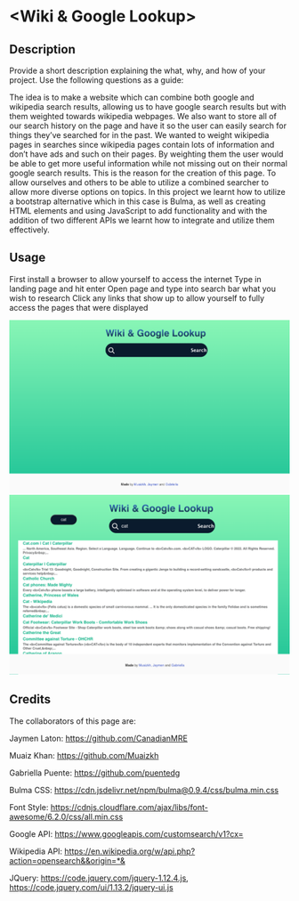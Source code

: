 # <Wiki & Google Lookup>

## Description

Provide a short description explaining the what, why, and how of your project. Use the following questions as a guide:

The idea is to make a website which can combine both google and wikipedia search results, allowing us to have google search results but with them weighted towards wikipedia webpages. We also want to store all of our search history on the page and have it so the user can easily search for things they’ve searched for in the past. We wanted to weight wikipedia pages in searches since wikipedia pages contain lots of information and don’t have ads and such on their pages. By weighting them the user would be able to get more useful information while not missing out on their normal google search results. This is the reason for the creation of this page. To allow ourselves and others to be able to utilize a combined searcher to allow more diverse options on topics. In this project we learnt how to utilize a bootstrap alternative which in this case is Bulma, as well as creating HTML elements and using JavaScript to add functionality and with the addition of two different APIs we learnt how to integrate and utilize them effectively. 

## Usage

First install a browser to allow yourself to access the internet
Type in landing page and hit enter
Open page and type into search bar what you wish to research
Click any links that show up to allow yourself to fully access the pages that were displayed

![pic](assets/images/page1.png)
![pic2](assets/images/research1.png)

## Credits

The collaborators of this page are: 

Jaymen Laton: https://github.com/CanadianMRE

Muaiz Khan: https://github.com/Muaizkh

Gabriella Puente: https://github.com/puentedg

Bulma CSS: https://cdn.jsdelivr.net/npm/bulma@0.9.4/css/bulma.min.css

Font Style: https://cdnjs.cloudflare.com/ajax/libs/font-awesome/6.2.0/css/all.min.css

Google API: https://www.googleapis.com/customsearch/v1?cx=

Wikipedia API: https://en.wikipedia.org/w/api.php?action=opensearch&&origin=*&

JQuery: https://code.jquery.com/jquery-1.12.4.js, https://code.jquery.com/ui/1.13.2/jquery-ui.js




